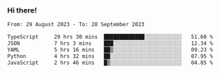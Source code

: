 ### Hi there!

<!--START_SECTION:waka-->

```txt
From: 29 August 2023 - To: 28 September 2023

TypeScript     29 hrs 30 mins  █████████████░░░░░░░░░░░░   51.60 %
JSON           7 hrs 3 mins    ███░░░░░░░░░░░░░░░░░░░░░░   12.34 %
YAML           5 hrs 16 mins   ██▒░░░░░░░░░░░░░░░░░░░░░░   09.23 %
Python         4 hrs 32 mins   ██░░░░░░░░░░░░░░░░░░░░░░░   07.95 %
JavaScript     2 hrs 46 mins   █▒░░░░░░░░░░░░░░░░░░░░░░░   04.85 %
```

<!--END_SECTION:waka-->
